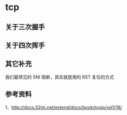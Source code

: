 # tcp

## 关于三次握手

## 关于四次挥手


## 其它补充
我们最常见的 SNI 阻断，其实就是用的 RST 复位的方式



## 参考资料
1、<http://docs.52im.net/extend/docs/book/tcpip/vol1/18/>